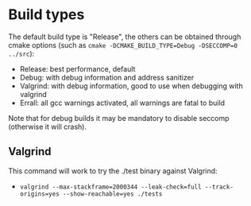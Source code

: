 # Build types
The default build type is "Release", the others can be obtained through cmake options (such as `cmake -DCMAKE_BUILD_TYPE=Debug -DSECCOMP=0 ../src`):

- Release: best performance, default
- Debug: with debug information and address sanitizer
- Valgrind: with debug information, good to use when debugging with valgrind
- Errall: all gcc warnings activated, all warnings are fatal to build

Note that for debug builds it may be mandatory to disable seccomp (otherwise it will crash).

## Valgrind
This command will work to try the ./test binary against Valgrind:

- `valgrind --max-stackframe=2000344 --leak-check=full --track-origins=yes --show-reachable=yes ./tests`

